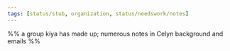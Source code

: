 ```yaml
---
tags: [status/stub, organization, status/needswork/notes]
---
```


%% a group kiya has made up; numerous notes in Celyn background and emails %%
